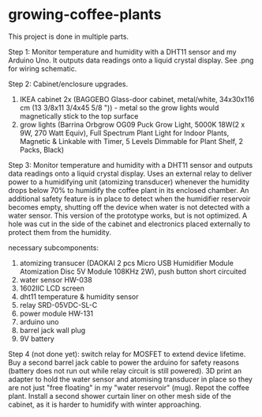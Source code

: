 # growing-coffee-plants

This project is done in multiple parts.

Step 1: Monitor temperature and humidity with a DHT11 sensor and my Arduino Uno. It outputs data readings onto a liquid crystal display. See .png for wiring schematic.

Step 2: Cabinet/enclosure upgrades.
1) IKEA cabinet 2x (BAGGEBO Glass-door cabinet, metal/white, 34x30x116 cm (13 3/8x11 3/4x45 5/8 ")) - metal so the grow lights would magnetically stick to the top surface
2) grow lights (Barrina Orbgrow OG09 Puck Grow Light, 5000K 18W(2 x 9W, 270 Watt Equiv), Full Spectrum Plant Light for Indoor Plants, Magnetic & Linkable with Timer, 5 Levels Dimmable for Plant Shelf, 2 Packs, Black)

Step 3: Monitor temperature and humidity with a DHT11 sensor and outputs data readings onto a liquid crystal display. Uses an external relay to deliver power to a humidifying unit (atomizing transducer) whenever the humidity drops below 70% to humidify the coffee plant in its enclosed chamber. An additional safety feature is in place to detect when the humidifier reservoir becomes empty, shutting off the device when water is not detected with a water sensor. This version of the prototype works, but is not optimized. A hole was cut in the side of the cabinet and electronics placed externally to protect them from the humidity.

necessary subcomponents:
1) atomizing transucer (DAOKAI 2 pcs Micro USB Humidifier Module Atomization Disc 5V Module 108KHz 2W), push button short circuited
2) water sensor HW-038
3) 1602IIC LCD screen
4) dht11 temperature & humidity sensor
5) relay SRD-05VDC-SL-C
6) power module HW-131
7) arduino uno
8) barrel jack wall plug
9) 9V battery

Step 4 (not done yet): switch relay for MOSFET to extend device lifetime. Buy a second barrel jack cable to power the arduino for safety reasons (battery does not run out while relay circuit is still powered). 3D print an adapter to hold the water sensor and atomising transducer in place so they are not just "free floating" in my "water reservoir" (mug). Repot the coffee plant. Install a second shower curtain liner on other mesh side of the cabinet, as it is harder to humidify with winter approaching.

